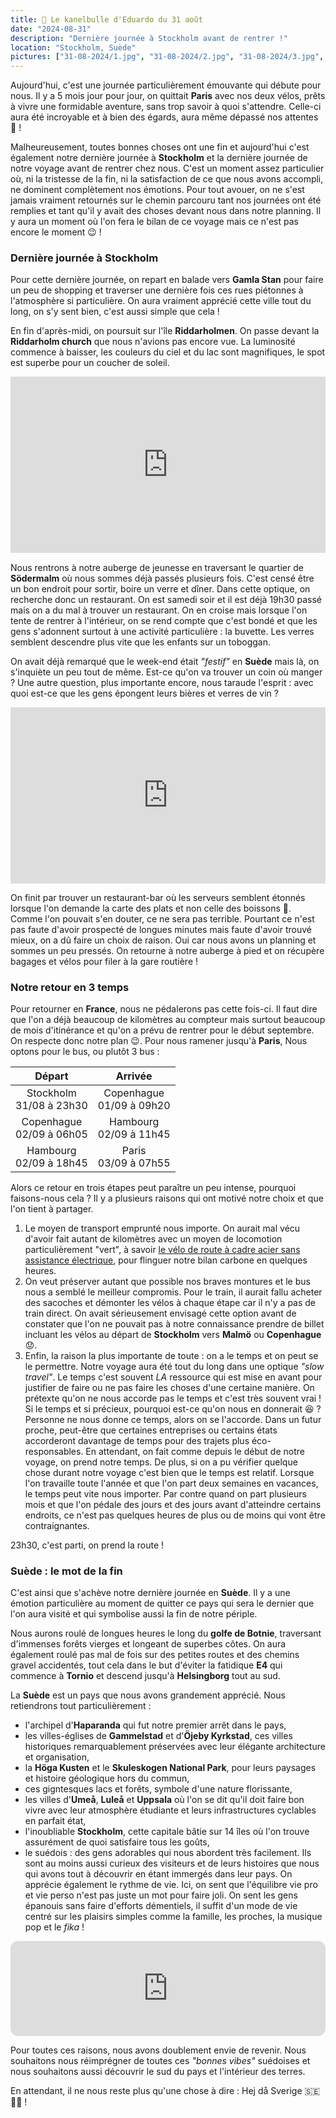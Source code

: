 ```yaml
---
title: 🥮 Le kanelbulle d'Eduardo du 31 août
date: "2024-08-31"
description: "Dernière journée à Stockholm avant de rentrer !"
location: "Stockholm, Suède"
pictures: ["31-08-2024/1.jpg", "31-08-2024/2.jpg", "31-08-2024/3.jpg", "31-08-2024/4.jpg", "31-08-2024/5.jpg", "31-08-2024/6.jpg", "31-08-2024/7.jpg", "31-08-2024/8.jpg", "31-08-2024/9.jpg"]
---
```


Aujourd'hui, c'est une journée particulièrement émouvante qui débute pour nous. Il y a 5 mois jour pour jour, on quittait **Paris** avec nos deux vélos, prêts à vivre une formidable aventure, sans trop savoir à quoi s'attendre. Celle-ci aura été incroyable et à bien des égards, aura même dépassé nos attentes 🤩 !

Malheureusement, toutes bonnes choses ont une fin et aujourd'hui c'est également notre dernière journée à **Stockholm** et la dernière journée de notre voyage avant de rentrer chez nous. C'est un moment assez particulier où, ni la tristesse de la fin, ni la satisfaction de ce que nous avons accompli, ne dominent complètement nos émotions. Pour tout avouer, on ne s'est jamais vraiment retournés sur le chemin parcouru tant nos journées ont été remplies et tant qu'il y avait des choses devant nous dans notre planning. Il y aura un moment où l'on fera le bilan de ce voyage mais ce n'est pas encore le moment 😉 !

### Dernière journée à Stockholm

Pour cette dernière journée, on repart en balade vers **Gamla Stan** pour faire un peu de shopping et traverser une dernière fois ces rues piétonnes à l'atmosphère si particulière. On aura vraiment apprécié cette ville tout du long, on s'y sent bien, c'est aussi simple que cela !

En fin d'après-midi, on poursuit sur l'île **Riddarholmen**. On passe devant la **Riddarholm church** que nous n'avions pas encore vue. La luminosité commence à baisser, les couleurs du ciel et du lac sont magnifiques, le spot est superbe pour un coucher de soleil.

<div style="width: 100%; height: 0; position: relative; padding-bottom: 56%;"><iframe src="https://giphy.com/embed/S67m7E7yH5Wta" style="top: 0; left: 0; width: 100%; height: 100%; position: absolute; border: 0;" allowfullscreen scrolling="no" allow="encrypted-media;" class="giphy-embed"></iframe></div>

Nous rentrons à notre auberge de jeunesse en traversant le quartier de **Södermalm** où nous sommes déjà passés plusieurs fois. C'est censé être un bon endroit pour sortir, boire un verre et dîner. Dans cette optique, on recherche donc un restaurant. On est samedi soir et il est déjà 19h30 passé mais on a du mal à trouver un restaurant. On en croise mais lorsque l'on tente de rentrer à l'intérieur, on se rend compte que c'est bondé et que les gens s'adonnent surtout à une activité particulière : la buvette. Les verres semblent descendre plus vite que les enfants sur un toboggan.

On avait déjà remarqué que le week-end était *"festif"* en **Suède** mais là, on s'inquiète un peu tout de même. Est-ce qu'on va trouver un coin où manger ? Une autre question, plus importante encore, nous taraude l'esprit : avec quoi est-ce que les gens épongent leurs bières et verres de vin ? 

<div style="width: 100%; height: 0; position: relative; padding-bottom: 56%;"><iframe src="https://giphy.com/embed/l0MYRacWiUSxR2JMc" style="top: 0; left: 0; width: 100%; height: 100%; position: absolute; border: 0;" allowfullscreen scrolling="no" allow="encrypted-media;" class="giphy-embed"></iframe></div>

On finit par trouver un restaurant-bar où les serveurs semblent étonnés lorsque l'on demande la carte des plats et non celle des boissons 🤨. Comme l'on pouvait s'en douter, ce ne sera pas terrible. Pourtant ce n'est pas faute d'avoir prospecté de longues minutes mais faute d'avoir trouvé mieux, on a dû faire un choix de raison. Oui car nous avons un planning et sommes un peu pressés. On retourne à notre auberge à pied et on récupère bagages et vélos pour filer à la gare routière !

### Notre retour en 3 temps

Pour retourner en **France**, nous ne pédalerons pas cette fois-ci. Il faut dire que l'on a déjà beaucoup de kilomètres au compteur mais surtout beaucoup de mois d'itinérance et qu'on a prévu de rentrer pour le début septembre. On respecte donc notre plan 😉. Pour nous ramener jusqu'à **Paris**, Nous optons pour le bus, ou plutôt 3 bus :

|           Départ            |           Arrivée           |
| :-------------------------: | :-------------------------: |
| Stockholm<br>31/08 à 23h30  | Copenhague<br>01/09 à 09h20 |
| Copenhague<br>02/09 à 06h05 |  Hambourg<br>02/09 à 11h45  |
|  Hambourg<br>02/09 à 18h45  |   Paris<br>03/09 à 07h55    |

Alors ce retour en trois étapes peut paraître un peu intense, pourquoi faisons-nous cela ? Il y a plusieurs raisons qui ont motivé notre choix et que l'on tient à partager.

1. Le moyen de transport emprunté nous importe. On aurait mal vécu d'avoir fait autant de kilomètres avec un moyen de locomotion particulièrement "vert", à savoir [le vélo de route à cadre acier sans assistance électrique](https://virvolt.fr/blogs/infos/impact-ecologique-environnemental-velo?srsltid=AfmBOorShol6HK_zS_3QYkw2QqvE2LVKDXfdYGPA2xaV5pQHXDw_jfLp), pour flinguer notre bilan carbone en quelques heures.
2. On veut préserver autant que possible nos braves montures et le bus nous a semblé le meilleur compromis. Pour le train, il aurait fallu acheter des sacoches et démonter les vélos à chaque étape car il n'y a pas de train direct. On avait sérieusement envisagé cette option avant de constater que l'on ne pouvait pas à notre connaissance prendre de billet incluant les vélos au départ de **Stockholm** vers **Malmö** ou **Copenhague** 😟.
3. Enfin, la raison la plus importante de toute : on a le temps et on peut se le permettre. Notre voyage aura été tout du long dans une optique _"slow travel"_. Le temps c'est souvent _LA_ ressource qui est mise en avant pour justifier de faire ou ne pas faire les choses d'une certaine manière. On prétexte qu'on ne nous accorde pas le temps et c'est très souvent vrai ! Si le temps et si précieux, pourquoi est-ce qu'on nous en donnerait 😆 ? Personne ne nous donne ce temps, alors on se l'accorde. Dans un futur proche, peut-être que certaines entreprises ou certains états accorderont davantage de temps pour des trajets plus éco-responsables. En attendant, on fait comme depuis le début de notre voyage, on prend notre temps. De plus, si on a pu vérifier quelque chose durant notre voyage c'est bien que le temps est relatif. Lorsque l'on travaille toute l'année et que l'on part deux semaines en vacances, le temps peut vite nous importer. Par contre quand on part plusieurs mois et que l'on pédale des jours et des jours avant d'atteindre certains endroits, ce n'est pas quelques heures de plus ou de moins qui vont être contraignantes.

23h30, c'est parti, on prend la route !

### Suède : le mot de la fin

C'est ainsi que s'achève notre dernière journée en **Suède**. Il y a une émotion particulière au moment de quitter ce pays qui sera le dernier que l'on aura visité et qui symbolise aussi la fin de notre périple.

Nous aurons roulé de longues heures le long du **golfe de Botnie**, traversant d'immenses forêts vierges et longeant de superbes côtes. On aura également roulé pas mal de fois sur des petites routes et des chemins gravel accidentés, tout cela dans le but d'éviter la fatidique **E4** qui commence à **Tornio** et descend jusqu'à **Helsingborg** tout au sud.

La **Suède** est un pays que nous avons grandement apprécié. Nous retiendrons tout particulièrement :
- l'archipel d'**Haparanda** qui fut notre premier arrêt dans le pays,
- les villes-églises de **Gammelstad** et d'**Öjeby Kyrkstad**, ces villes historiques remarquablement préservées avec leur élégante architecture et organisation,
- la **Höga Kusten** et le **Skuleskogen National Park**, pour leurs paysages et histoire géologique hors du commun,
- ces gigntesques lacs et forêts, symbole d'une nature florissante,
- les villes d'**Umeå**, **Luleå** et **Uppsala** où l'on se dit qu'il doit faire bon vivre avec leur atmosphère étudiante et leurs infrastructures cyclables en parfait état,
- l'inoubliable **Stockholm**, cette capitale bâtie sur 14 îles où l'on trouve assurément de quoi satisfaire tous les goûts,
- le suédois : des gens adorables qui nous abordent très facilement. Ils sont au moins aussi curieux des visiteurs et de leurs histoires que nous qui avons tout à découvrir en étant immergés dans leur pays. On apprécie également le rythme de vie. Ici, on sent que l'équilibre vie pro et vie perso n'est pas juste un mot pour faire joli. On sent les gens épanouis sans faire d'efforts démentiels, il suffit d'un mode de vie centré sur les plaisirs simples comme la famille, les proches, la musique pop et le *fika* !

<iframe style="border-radius:12px" src="https://open.spotify.com/embed/track/7xzgJNufqvox5oQQa1dP1O?utm_source=generator" width="100%" height="152" frameBorder="0" allow="autoplay; clipboard-write; encrypted-media; picture-in-picture" loading="lazy"></iframe>

Pour toutes ces raisons, nous avons doublement envie de revenir. Nous souhaitons nous réimprégner de toutes ces *"bonnes vibes"* suédoises et nous souhaitons aussi découvrir le sud du pays et l'intérieur des terres. 

En attendant, il ne nous reste plus qu'une chose à dire : Hej då Sverige 🇸🇪 💛💙 !
